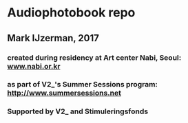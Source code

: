 # Audiophotobook repo
## Mark IJzerman, 2017
### created during residency at Art center Nabi, Seoul: www.nabi.or.kr
### as part of V2_'s Summer Sessions program: http://www.summersessions.net
### Supported by V2_ and Stimuleringsfonds